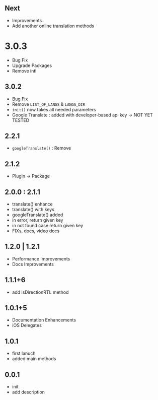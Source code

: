 ## Next
* Improvements
* Add another online translation methods

# 3.0.3
* Bug Fix
* Upgrade Packages
* Remove intl

## 3.0.2
* Bug Fix
* Remove `LIST_OF_LANGS` & `LANGS_DIR`
* `init()` now takes all needed parameters
* Google Translate : added with developer-based api key -> NOT YET TESTED

## 2.2.1
* `googleTranslate()` : Remove 

## 2.1.2
* Plugin -> Package

## 2.0.0 : 2.1.1
* translate() enhance
* translate() with keys
* googleTranslate() added
* in error, return given key
* in not found case return given key
* FIXs, docs, video docs

## 1.2.0 | 1.2.1
* Performance Improvements
* Docs Improvements

## 1.1.1+6
* add isDirectionRTL method


## 1.0.1+5
* Documentation Enhancements
* iOS Delegates

## 1.0.1
* first lanuch
* added main methods

## 0.0.1
* init
* add description

